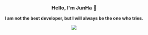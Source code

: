 

<div align="center">

### Hello, I'm JunHa 👋
**I am not the best developer, but I will always be the one who tries.**

<a href="https://velog.io/@jjunhaa0211"><img src="https://img.shields.io/badge/Velog-3DDC84?style=flat-square&logo=Blogger&logoColor=white"/></a>
